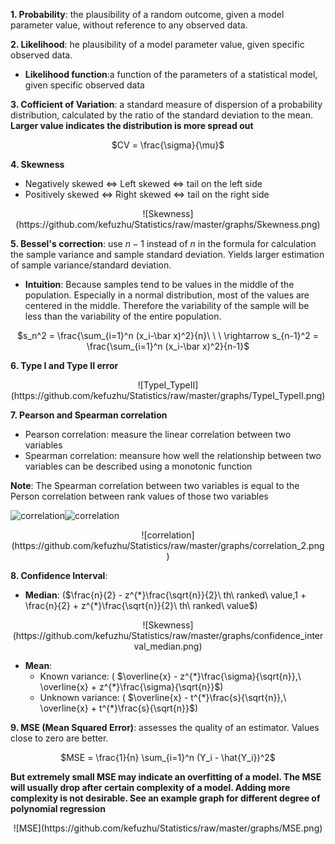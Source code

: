 **1. Probability**: the plausibility of a random outcome, given a model parameter value, without reference to any observed data.

**2. Likelihood**: he plausibility of a model parameter value, given specific observed data.

- **Likelihood function**:a function of the parameters of a statistical model, given specific observed data

**3. Cofficient of Variation**: a standard measure of dispersion of a probability distribution, calculated by the ratio of the standard deviation to the mean. **Larger value indicates the distribution is more spread out**

<center>
$CV = \frac{\sigma}{\mu}$
</center>

**4. Skewness**
	
- Negatively skewed $\Leftrightarrow$ Left skewed $\Leftrightarrow$ tail on the left side
- Positively skewed $\Leftrightarrow$ Right skewed $\Leftrightarrow$ tail on the right side
<center>
![Skewness](https://github.com/kefuzhu/Statistics/raw/master/graphs/Skewness.png)
</center>

**5. Bessel's correction**: use $n-1$ instead of $n$ in the formula for calculation the sample variance and sample standard deviation. Yields larger estimation of sample variance/standard deviation.

- **Intuition**: Because samples tend to be values in the middle of the population. Especially in a normal distribution, most of the values are centered  in the middle. Therefore the variability of the sample will be less than the variability of the entire population. 
<center>
$s_n^2 = \frac{\sum_{i=1}^n (x_i-\bar x)^2}{n}\ \ \ \rightarrow s_{n-1}^2 = \frac{\sum_{i=1}^n (x_i-\bar x)^2}{n-1}$
</center>

**6. Type I and Type II error**
<center>
![TypeI_TypeII](https://github.com/kefuzhu/Statistics/raw/master/graphs/TypeI_TypeII.png)
</center>

**7. Pearson and Spearman correlation**

- Pearson correlation: measure the linear correlation between two variables
- Spearman correlation: meansure how well the relationship between two variables can be described using a monotonic function
	
**Note**: The Spearman correlation between two variables is equal to the Person correlation between rank values of those two variables

![correlation](https://github.com/kefuzhu/Statistics/raw/master/graphs/correlation_1.png)![correlation](https://github.com/kefuzhu/Statistics/raw/master/graphs/correlation_3.png)
<center>
![correlation](https://github.com/kefuzhu/Statistics/raw/master/graphs/correlation_2.png)
</center>

**8. Confidence Interval**: 

- **Median**: ($\frac{n}{2} - z^{*}\frac{\sqrt{n}}{2}\ th\ ranked\ value,1 + \frac{n}{2} + z^{*}\frac{\sqrt{n}}{2}\ th\ ranked\ value$)

<center>
![Skewness](https://github.com/kefuzhu/Statistics/raw/master/graphs/confidence_interval_median.png)
</center>

- **Mean**: 
	- Known variance: ( $\overline{x} - z^{*}\frac{\sigma}{\sqrt{n}},\ \overline{x} + z^{*}\frac{\sigma}{\sqrt{n}}$)
	- Unknown variance: ( $\overline{x} - t^{*}\frac{s}{\sqrt{n}},\ \overline{x} + t^{*}\frac{s}{\sqrt{n}}$)

**9. MSE (Mean Squared Error)**: assesses the quality of an estimator. Values close to zero are better. 

<center>
$MSE = \frac{1}{n} \sum_{i=1}^n (Y_i - \hat{Y_i})^2$
</center>

**But extremely small MSE may indicate an overfitting of a model. The MSE will usually drop after certain complexity of a model. Adding more complexity is not desirable. See an example graph for different degree of polynomial regression**

<center>
![MSE](https://github.com/kefuzhu/Statistics/raw/master/graphs/MSE.png)
</center>
